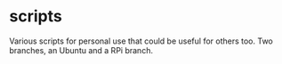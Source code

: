 scripts
=======

Various scripts for personal use that could be useful for others too. Two branches, an Ubuntu and a RPi branch.
